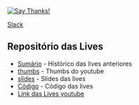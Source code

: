 [![Say Thanks!](https://img.shields.io/badge/Say%20Thanks-!-1EAEDB.svg)](https://saythanks.io/to/z4r4tu5tr4)


[Slack](https://livedepython.slack.com)


## Repositório das Lives
- [Sumário](./codigo/README.md) - Histórico das lives anteriores
- [thumbs](./thumbs) - Thumbs do youtube
- [slides](./slides) - Slides das lives
- [Código](./codigo) - Código das lives
- [Link das Lives youtube](https://www.youtube.com/playlist?list=PLOQgLBuj2-3K1hb7XgkGPb4S9YNIeHsPk)
